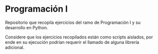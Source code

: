 # Programación I
Repositorio que recopila ejercicios del ramo de Programación I y su desarrollo en Python.

Considere que los ejercicios recopilados están como scripts aislados, por ende en su ejecución podrían requerir el llamado de alguna librería adicional.

